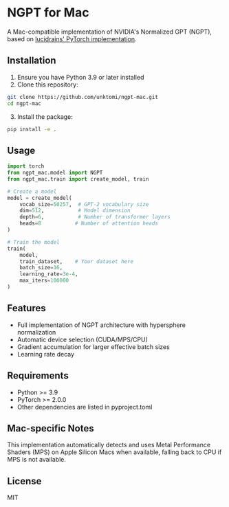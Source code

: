 # NGPT for Mac

A Mac-compatible implementation of NVIDIA's Normalized GPT (NGPT), based on [lucidrains' PyTorch implementation](https://github.com/lucidrains/nGPT-pytorch).

## Installation

1. Ensure you have Python 3.9 or later installed
2. Clone this repository:
```bash
git clone https://github.com/unktomi/ngpt-mac.git
cd ngpt-mac
```

3. Install the package:
```bash
pip install -e .
```

## Usage

```python
import torch
from ngpt_mac.model import NGPT
from ngpt_mac.train import create_model, train

# Create a model
model = create_model(
    vocab_size=50257,  # GPT-2 vocabulary size
    dim=512,           # Model dimension
    depth=6,           # Number of transformer layers
    heads=8           # Number of attention heads
)

# Train the model
train(
    model,
    train_dataset,    # Your dataset here
    batch_size=16,
    learning_rate=3e-4,
    max_iters=100000
)
```

## Features

- Full implementation of NGPT architecture with hypersphere normalization
- Automatic device selection (CUDA/MPS/CPU)
- Gradient accumulation for larger effective batch sizes
- Learning rate decay

## Requirements

- Python >= 3.9
- PyTorch >= 2.0.0
- Other dependencies are listed in pyproject.toml

## Mac-specific Notes

This implementation automatically detects and uses Metal Performance Shaders (MPS) on Apple Silicon Macs when available, falling back to CPU if MPS is not available.

## License

MIT